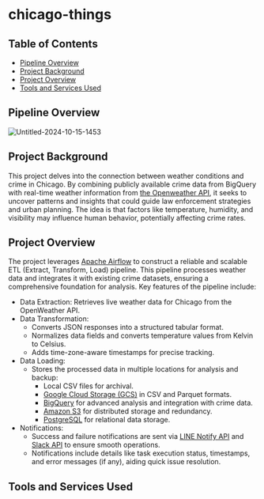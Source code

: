 # chicago-things

## Table of Contents
* [Pipeline Overview](#Pipeline-Overview)
* [Project Background](#Project-Background)
* [Project Overview](#Project-Overview)
* [Tools and Services Used](#Tools-and-Services-Used)


## Pipeline Overview
![Untitled-2024-10-15-1453](https://github.com/user-attachments/assets/bdaee42c-bc56-41ce-be1e-ae20c0e75601)

## Project Background
This project delves into the connection between weather conditions and crime in Chicago. By combining publicly available crime data from BigQuery with real-time weather information from [the Openweather API](https://openweathermap.org/api), it seeks to uncover patterns and insights that could guide law enforcement strategies and urban planning. The idea is that factors like temperature, humidity, and visibility may influence human behavior, potentially affecting crime rates.

## Project Overview
The project leverages [Apache Airflow](https://airflow.apache.org/) to construct a reliable and scalable ETL (Extract, Transform, Load) pipeline. This pipeline processes weather data and integrates it with existing crime datasets, ensuring a comprehensive foundation for analysis. Key features of the pipeline include:
 - Data Extraction: Retrieves live weather data for Chicago from the OpenWeather API.
 - Data Transformation:
    - Converts JSON responses into a structured tabular format.
    - Normalizes data fields and converts temperature values from Kelvin to Celsius.
    - Adds time-zone-aware timestamps for precise tracking.
 - Data Loading:
    - Stores the processed data in multiple locations for analysis and backup:
      - Local CSV files for archival.
      - [Google Cloud Storage (GCS)](https://cloud.google.com/storage?hl=en) in CSV and Parquet formats.
      - [BigQuery](https://cloud.google.com/bigquery?hl=en) for advanced analysis and integration with crime data.
      - [Amazon S3]([https://cloud.google.com/bigquery?hl=en](https://aws.amazon.com/pm/serv-s3/)) for distributed storage and redundancy.
      - [PostgreSQL](https://www.postgresql.org/) for relational data storage. 
 - Notifications:
      - Success and failure notifications are sent via [LINE Notify API]([https://cloud.google.com/bigquery?hl=en](https://notify-bot.line.me/doc/en/)) and [Slack API](https://api.slack.com/tutorials/tracks/actionable-notifications) to ensure smooth operations.
      - Notifications include details like task execution status, timestamps, and error messages (if any), aiding quick issue resolution.
 
## Tools and Services Used

 
